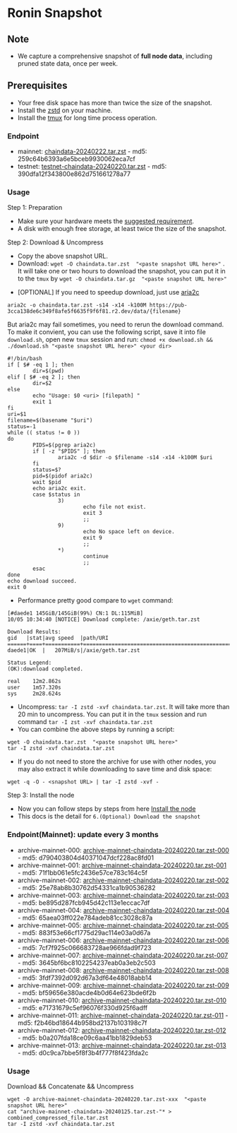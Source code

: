 # Ronin Snapshot

## Note
- We capture a comprehensive snapshot of **full node data**, including pruned state data, once per week.

## Prerequisites
- Your free disk space has more than twice the size of the snapshot.
- Install the [zstd](https://github.com/facebook/zstd) on your machine.
- Install the [tmux](https://github.com/tmux/tmux/wiki/Installing) for long time process operation.


### Endpoint

- mainnet: [chaindata-20240222.tar.zst](https://pub-3cca138de6c349f8afe5f6635f9f6f81.r2.dev/data/chaindata-20240222.tar.zst) - md5: 259c64b6393a6e5bceb9930062eca7cf
- testnet: [testnet-chaindata-20240220.tar.zst](https://pub-3cca138de6c349f8afe5f6635f9f6f81.r2.dev/data/testnet-chaindata-20240220.tar.zst) - md5: 390dfa12f343800e862d751661278a77

### Usage

Step 1: Preparation
- Make sure your hardware meets the [suggested requirement](https://docs.roninchain.com/docs/node-operators/mainnet/non-validator#install-the-node).
- A disk with enough free storage, at least twice the size of the snapshot.

Step 2: Download & Uncompress
- Copy the above snapshot URL.
- Download:  `wget -O chaindata.tar.zst  "<paste snapshot URL here>"` . It will take one or two hours to download the snapshot, you can put it in to the `tmux` by `wget -O chaindata.tar.gz  "<paste snapshot URL here>"`


* [OPTIONAL] If you need to speedup download, just use [aria2c](https://github.com/aria2/aria2)
```
aria2c -o chaindata.tar.zst -s14 -x14 -k100M https://pub-3cca138de6c349f8afe5f6635f9f6f81.r2.dev/data/{filename}
```

But aria2c may fail sometimes, you need to rerun the download command. To make it convient, you can use the following script, save it into file `download.sh`, open new `tmux` session and run: `chmod +x download.sh && ./download.sh "<paste snapshot URL here>" <your dir>`
```
#!/bin/bash
if [ $# -eq 1 ]; then
        dir=$(pwd)
elif [ $# -eq 2 ]; then
        dir=$2
else
        echo "Usage: $0 <uri> [filepath] "
        exit 1
fi
uri=$1
filename=$(basename "$uri")
status=-1
while (( status != 0 ))
do
        PIDS=$(pgrep aria2c)
        if [ -z "$PIDS" ]; then
                aria2c -d $dir -o $filename -s14 -x14 -k100M $uri
        fi
        status=$?
        pid=$(pidof aria2c)
        wait $pid
        echo aria2c exit.
        case $status in
                3)
                        echo file not exist.
                        exit 3
                        ;;
                9)
                        echo No space left on device.
                        exit 9
                        ;;
                *)
                        continue
                        ;;
        esac
done
echo download succeed.
exit 0
```

- Performance pretty good compare to `wget` command:

```
[#daede1 145GiB/145GiB(99%) CN:1 DL:115MiB]
10/05 10:34:40 [NOTICE] Download complete: /axie/geth.tar.zst

Download Results:
gid   |stat|avg speed  |path/URI
======+====+===========+=======================================================
daede1|OK  |   207MiB/s|/axie/geth.tar.zst

Status Legend:
(OK):download completed.

real    12m2.862s
user    1m57.320s
sys     2m28.624s
```

- Uncompress: `tar -I zstd -xvf chaindata.tar.zst`. It will take more than 20 min to uncompress. You can put it in the `tmux` session and run command `tar -I zst -xvf chaindata.tar.zst`
- You can combine the above steps by running a script:

```
wget -O chaindata.tar.zst  "<paste snapshot URL here>"
tar -I zstd -xvf chaindata.tar.zst
```


- If you do not need to store the archive for use with other nodes, you may also extract it while downloading to save time and disk space:
```
wget -q -O - <snapshot URL> | tar -I zstd -xvf -
```


Step 3: Install the node
- Now you can follow steps by steps from here [Install the node ](https://docs.roninchain.com/docs/node-operators/mainnet/non-validator#install-the-node)
- This docs is the detail for `6.(Optional) Download the snapshot`

### Endpoint(Mainnet): update every 3 months
- archive-mainnet-000: [archive-mainnet-chaindata-20240220.tar.zst-000](https://storage.googleapis.com/sm-ronin-snapshot/archive-chaindata/archive-mainnet-chaindata-20240220.tar.zst-000) - md5: d790403804d40371047dcf228ac8fd01
- archive-mainnet-001: [archive-mainnet-chaindata-20240220.tar.zst-001](https://storage.googleapis.com/sm-ronin-snapshot/archive-chaindata/archive-mainnet-chaindata-20240220.tar.zst-001) - md5: 71f1bb061e5fc2436e57ce783c164c5f
- archive-mainnet-002: [archive-mainnet-chaindata-20240220.tar.zst-002](https://storage.googleapis.com/sm-ronin-snapshot/archive-chaindata/archive-mainnet-chaindata-20240220.tar.zst-002) - md5: 25e78ab8b30762d54331ca1b90536282
- archive-mainnet-003: [archive-mainnet-chaindata-20240220.tar.zst-003](https://storage.googleapis.com/sm-ronin-snapshot/archive-chaindata/archive-mainnet-chaindata-20240220.tar.zst-003) - md5: be895d287fcb945d42c113e1eccac7df
- archive-mainnet-004: [archive-mainnet-chaindata-20240220.tar.zst-004](https://storage.googleapis.com/sm-ronin-snapshot/archive-chaindata/archive-mainnet-chaindata-20240220.tar.zst-004) - md5: 65aea03ff022e784adeb81cc3028c87a
- archive-mainnet-005: [archive-mainnet-chaindata-20240220.tar.zst-005](https://storage.googleapis.com/sm-ronin-snapshot/archive-chaindata/archive-mainnet-chaindata-20240220.tar.zst-005) - md5: 883f53e66cf1775d29ac114e03a0d67a
- archive-mainnet-006: [archive-mainnet-chaindata-20240220.tar.zst-006](https://storage.googleapis.com/sm-ronin-snapshot/archive-chaindata/archive-mainnet-chaindata-20240220.tar.zst-006) - md5: 7cf7f925c066683728ae966fdad9f723
- archive-mainnet-007: [archive-mainnet-chaindata-20240220.tar.zst-007](https://storage.googleapis.com/sm-ronin-snapshot/archive-chaindata/archive-mainnet-chaindata-20240220.tar.zst-007) - md5: 3645bf6bc8102254237eab0a3eb2c503
- archive-mainnet-008: [archive-mainnet-chaindata-20240220.tar.zst-008](https://storage.googleapis.com/sm-ronin-snapshot/archive-chaindata/archive-mainnet-chaindata-20240220.tar.zst-008) - md5: 3fdf7392d092d67a3df64e48018abb14
- archive-mainnet-009: [archive-mainnet-chaindata-20240220.tar.zst-009](https://storage.googleapis.com/sm-ronin-snapshot/archive-chaindata/archive-mainnet-chaindata-20240220.tar.zst-009) - md5: bf59656e380acde4b0d64e623bde6f2b
- archive-mainnet-010: [archive-mainnet-chaindata-20240220.tar.zst-010](https://storage.googleapis.com/sm-ronin-snapshot/archive-chaindata/archive-mainnet-chaindata-20240220.tar.zst-010) - md5: e71731679c5ef96076f330d925f6adff
- archive-mainnet-011: [archive-mainnet-chaindata-20240220.tar.zst-011](https://storage.googleapis.com/sm-ronin-snapshot/archive-chaindata/archive-mainnet-chaindata-20240220.tar.zst-011) - md5: f2b46bd18644b958bd2137b103198c7f
- archive-mainnet-012: [archive-mainnet-chaindata-20240220.tar.zst-012](https://storage.googleapis.com/sm-ronin-snapshot/archive-chaindata/archive-mainnet-chaindata-20240220.tar.zst-012) - md5: b0a207fda18ce09c6aa41bb1829deb53
- archive-mainnet-013: [archive-mainnet-chaindata-20240220.tar.zst-013](https://storage.googleapis.com/sm-ronin-snapshot/archive-chaindata/archive-mainnet-chaindata-20240220.tar.zst-013) - md5: d0c9ca7bbe5f8f3b4f777f8f423fda2c


### Usage
Download && Concatenate && Uncompress
```shell
wget -O archive-mainnet-chaindata-20240220.tar.zst-xxx  "<paste snapshot URL here>" 
cat "archive-mainnet-chaindata-20240125.tar.zst-"* > combined_compressed_file.tar.zst
tar -I zstd -xvf chaindata.tar.zst
```
